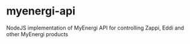 # myenergi-api
NodeJS implementation of MyEnergi API for controlling Zappi, Eddi and other MyEnergi products
